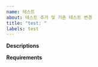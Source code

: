 ```yaml
---
name: 테스트
about: 테스트 추가 및 기존 테스트 변경
title: "test: "
labels: test
---
```


**Descriptions**
<!--
    List out the tests that need to be added or changed. Please also include any information as to why this was not covered in the past.
    추가되거나 변경된 테스트 목록을 작성해주세요. 또한, 왜 이러한 테스트가 포함되어야 하는지 작성해주세요.
-->

**Requirements**
<!-- 
    - [ ] There is no drop in test coverage. 
    - [ ] test coverage 가 떨어지지 않음
-->
